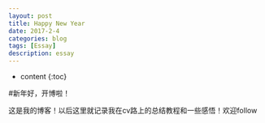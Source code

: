 ```yaml
---
layout: post
title: Happy New Year
date: 2017-2-4
categories: blog
tags: [Essay]
description: essay
---
```


* content
{:toc}

#新年好，开博啦！

这是我的博客！以后这里就记录我在cv路上的总结教程和一些感悟！欢迎follow
